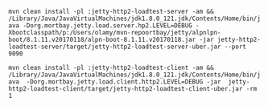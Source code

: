 ` mvn clean install -pl :jetty-http2-loadtest-server -am && /Library/Java/JavaVirtualMachines/jdk1.8.0_121.jdk/Contents/Home/bin/java -Dorg.mortbay.jetty.load.server.hp2.LEVEL=DEBUG -Xbootclasspath/p:/Users/olamy/mvn-repoortbay/jetty/alpnlpn-boot/8.1.11.v20170118/alpn-boot-8.1.11.v20170118.jar -jar jetty-http2-loadtest-server/target/jetty-http2-loadtest-server-uber.jar --port 9090 `

` mvn clean install -pl :jetty-http2-loadtest-client -am && /Library/Java/JavaVirtualMachines/jdk1.8.0_121.jdk/Contents/Home/bin/java  -Dorg.mortbay.jetty.load.client.http2.LEVEL=DEBUG -jar  jetty-http2-loadtest-client/target/jetty-http2-loadtest-client-uber.jar -rm 1 `

